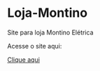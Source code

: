 # Loja-Montino
 Site para loja Montino Elétrica

Acesse o site aqui:

<a href="https://felipedorea.github.io/Loja-Montino">Clique aqui</a>

